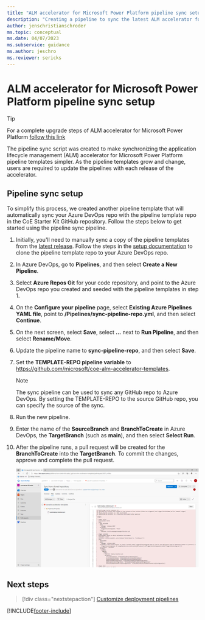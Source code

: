 ```yaml
---
title: "ALM accelerator for Microsoft Power Platform pipeline sync setup | MicrosoftDocs"
description: "Creating a pipeline to sync the latest ALM accelerator for Microsoft Power Platform pipeline templates to your Azure DevOps repository."
author: jenschristianschroder
ms.topic: conceptual
ms.date: 04/07/2023
ms.subservice: guidance
ms.author: jeschro
ms.reviewer: sericks
---
```

# ALM accelerator for Microsoft Power Platform pipeline sync setup

>[!TIP]
>For a complete upgrade steps of ALM accelerator for Microsoft Power Platform [follow this link](/power-platform/guidance/coe/setup-almacceleratorpowerplatform-upgrade-config)

The pipeline sync script was created to make synchronizing the application lifecycle management (ALM) accelerator for Microsoft Power Platform pipeline templates simpler. As the pipeline templates grow and change, users are required to update the pipelines with each release of the accelerator.

## Pipeline sync setup

To simplify this process, we created another pipeline template that will automatically sync your Azure DevOps repo with the pipeline template repo in the CoE Starter Kit GitHub repository. Follow the steps below to get started using the pipeline sync pipeline.

1. Initially, you'll need to manually sync a copy of the pipeline templates from the [latest release](https://github.com/microsoft/coe-alm-accelerator-templates/releases). Follow the steps in the [setup documentation](setup-components-manually.md#clone-the-yaml-pipelines-from-github-to-your-devops-instance) to clone the pipeline template repo to your Azure DevOps repo.

1. In Azure DevOps, go to **Pipelines**, and then select **Create a New Pipeline**.

1. Select **Azure Repos Git** for your code repository, and point to the Azure DevOps repo you created and seeded with the pipeline templates in step 1.

1. On the **Configure your pipeline** page, select **Existing Azure Pipelines YAML file**, point to **/Pipelines/sync-pipeline-repo.yml**, and then select **Continue**.

1. On the next screen, select **Save**, select **...** next to **Run Pipeline**, and then select **Rename/Move**.

1. Update the pipeline name to **sync-pipeline-repo**, and then select **Save**.

1. Set the **TEMPLATE-REPO pipeline variable** to <https://github.com/microsoft/coe-alm-accelerator-templates>.

   > [!NOTE]
   > The sync pipeline can be used to sync any GitHub repo to Azure DevOps. By setting the TEMPLATE-REPO to the source GitHub repo, you can specify the source of the sync.

1. Run the new pipeline.

1. Enter the name of the **SourceBranch** and **BranchToCreate** in Azure DevOps, the **TargetBranch** (such as **main**), and then select **Select Run**.

1. After the pipeline runs, a pull request will be created for the **BranchToCreate** into the **TargetBranch**. To commit the changes, approve and complete the pull request.

   ![Verify the pull request created, and then select Approve and Complete.](media/setup-almacceleratorpowerplatform-pipeline-sync/image-20210524102603951.png)

## Next steps

> [!div class="nextstepaction"]
> [Customize deployment pipelines](./customize-deployment-pipelines.md)

[!INCLUDE[footer-include](../../includes/footer-banner.md)]
